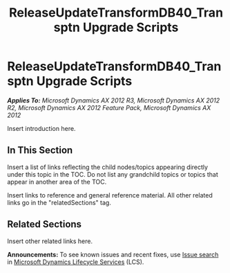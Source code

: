 ﻿---
title: ReleaseUpdateTransformDB40_Transptn Upgrade Scripts
TOCTitle: ReleaseUpdateTransformDB40_Transptn Upgrade Scripts
ms:assetid: 9787bb82-ecc7-4698-94b5-81cb3daf3165
ms:mtpsurl: https://msdn.microsoft.com/en-us/library/JJ686218(v=AX.60)
ms:contentKeyID: 49709923
ms.date: 05/18/2015
mtps_version: v=AX.60
---

# ReleaseUpdateTransformDB40\_Transptn Upgrade Scripts 


_**Applies To:** Microsoft Dynamics AX 2012 R3, Microsoft Dynamics AX 2012 R2, Microsoft Dynamics AX 2012 Feature Pack, Microsoft Dynamics AX 2012_

Insert introduction here.

## In This Section

Insert a list of links reflecting the child nodes/topics appearing directly under this topic in the TOC. Do not list any grandchild topics or topics that appear in another area of the TOC.


Insert links to reference and general reference material. All other related links go in the "relatedSections" tag.

## Related Sections

Insert other related links here.

  
**Announcements:** To see known issues and recent fixes, use [Issue search](http://go.microsoft.com/fwlink/?linkid=389258) in [Microsoft Dynamics Lifecycle Services](http://go.microsoft.com/fwlink/?linkid=306505) (LCS).

